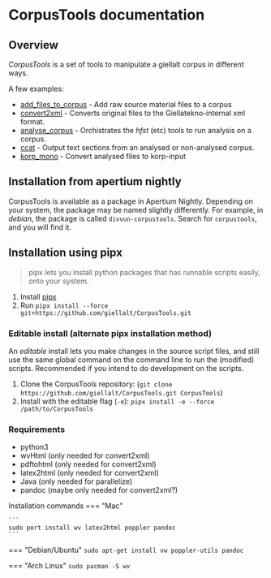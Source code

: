 # CorpusTools documentation

## Overview

*CorpusTools* is a set of tools to manipulate a giellalt corpus in different ways.

A few examples:

  - [add_files_to_corpus](scripts/add_files_to_corpus) - Add raw source material files to a corpus
  - [convert2xml](scripts/convert2xml) - Converts original files to the Giellatekno-internal xml format.
  - [analyse_corpus](scripts/analyse_corpus) - Orchistrates the _hfst_ (etc) tools to run analysis on a corpus.
  - [ccat](scripts/ccat) - Output text sections from an analysed or non-analysed corpus.
  - [korp_mono](scripts/korp_mono) - Convert analysed files to korp-input

## Installation from apertium nightly

CorpusTools is available as a package in Apertium Nightly. Depending on your
system, the package may be named slightly differently. For example, in *debian*,
the package is called `divvun-corpustools`. Search for `corpustools`, and you
will find it.

## Installation using pipx

> pipx lets you install python packages that has runnable scripts easily,
> onto your system.

 1. Install [pipx](https://pypa.github.io/pipx/installation/)
 2. Run `pipx install --force git+https://github.com/giellalt/CorpusTools.git`

### Editable install (alternate pipx installation method)

An *editable* install lets you make changes in the source script files, and
still use the same global command on the command line to run the (modified) scripts.
Recommended if you intend to do development on the scripts.

1. Clone the CorpusTools repository: (`git clone https://github.com/giellalt/CorpusTools.git CorpusTools`)
2. Install with the editable flag (`-e`): `pipx install -e --force /path/to/CorpusTools`

### Requirements

  - python3
  - wvHtml (only needed for convert2xml)
  - pdftohtml (only needed for convert2xml)
  - latex2html (only needed for convert2xml)
  - Java (only needed for parallelize)
  - pandoc (maybe only needed for convert2xml?)

Installation commands
=== "Mac"

    ```
    sudo port install wv latex2html poppler pandoc
    ```

=== "Debian/Ubuntu"
    ```
    sudo apt-get install vw poppler-utils pandoc
    ```

=== "Arch Linux"
    ```
    sudo pacman -S wv
    ```

